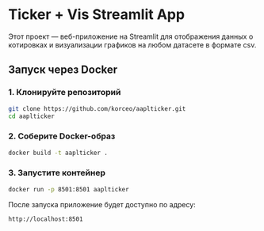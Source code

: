 

# Ticker + Vis Streamlit App

Этот проект — веб-приложение на Streamlit для отображения данных о котировках и визуализации графиков на любом датасете в формате csv.

## Запуск через Docker

### 1. Клонируйте репозиторий
```bash
git clone https://github.com/korceo/aaplticker.git
cd aaplticker
```

### 2. Соберите Docker-образ
```bash
docker build -t aaplticker .
```

### 3. Запустите контейнер
```bash
docker run -p 8501:8501 aaplticker
```

После запуска приложение будет доступно по адресу:
```
http://localhost:8501
```
